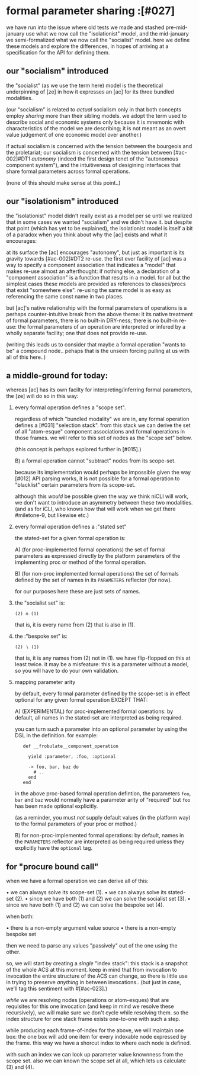 # formal parameter sharing :[#027]

we have run into the issue where old tests we made and stashed
pre-mid-january use what we now call the "isolationist" model, and the
mid-january we semi-formalized what we now call the "socialist" model.
here we define these models and explore the differences, in hopes of
arriving at a specification for the API for defining them.




## our "socialism" introduced

the "socialist" (as we use the term here) model is the theoretical
underpinning of [ze] in how it expresses an [ac] for its three bundled
modalities.

(our "socialism" is related to *actual* socialism only in that both
concepts employ *sharing* more than their sibling models. we adopt the
term used to describe social and economic systems only because it is
mnemonic with characteristics of the model we are describing; it is not
meant as an overt value judgement of one economic model over another.)

if actual socialism is concerned with the tension between the
bourgeois and the proletariat; our socialism is concerned with the
tension between [#ac-002]#DT1 *autonomy* (indeed the first design tenet
of the "autonomous component system"), and the intuitiveness of
desigining interfaces that share formal parameters across formal
operations.

(none of this should make sense at this point..)




## our "isolationism" introduced

the "isolationist" model didn't really exist as a model per se until we
realized that in some cases we wanted "socialism" and we didn't have it.
but despite that point (which has yet to be explained), the isolationist
model is itself a bit of a paradox when you think about why the [ac]
exists and what it encourages:

at its surface the [ac] encourages "autonomy", but just as important is
its gravity towards [#ac-002]#DT2 re-use. the first ever facility of
[ac] was a way to specify a component association that indicates a
"model" that makes re-use almost an afterthought: if nothing else, a
declaration of a "component association" is a function that results in
a model. for all but the simplest cases these models are provided as
references to classes/procs that exist "somewhere else". re-using the
same model is as easy as referencing the same const name in two places.

but [ac]'s native relationship with the formal parameters of operations
is a perhaps counter-intuitive break from the above theme: it its native
treatment of formal parameters, there is no built-in DRY-ness; there
is no built-in re-use: the formal parameters of an operation are
interpreted or infered by a wholly separate facility; one that does not
provide re-use.

(writing this leads us to consider that maybe a formal operation "wants
to be" a compound node.. pehaps that is the unseen forcing pulling at us
with all of this here..)




## a middle-ground for today:

whereas [ac] has its own facilty for interpreting/inferring formal
parameters, the [ze] will do so in this way:

  1) every formal operation defines a "scope set".

     regardless of which "bundled modality" we are in, any formal
     operation defines a [#031] "selection stack". from this stack
     we can derive the set of all "atom-esque" component associations
     and formal operations in those frames. we will refer to this set
     of nodes as the "scope set" below.

     (this concept is perhaps explored further in [#015].)

     B) a formal operation cannot "subtract" nodes from its scope-set.

        because its implementation would perhaps be impossible given the
        way [#012] API parsing works, it is not possible for a formal
        operation to "blacklist" certain parameters from its scope-set.

        although this *would* be possible given the way we think niCLI
        will work, we don't want to introduce an asymmetry between these
        two modalities. (and as for iCLI, who knows how that will work
        when we get there #miletone-9, but likewise etc.)



  2) every formal operation defines a :"stated set"

     the stated-set for a given formal operation is:

     A) (for proc-implemented formal operations) the set of formal
        parameters as expressed directly by the platform parameters
        of the implementing proc or method of the formal operation.

     B) (for non-proc implemented formal operations) the set
        of formals defined by the set of names in its `PARAMETERS`
        reflector (for now).

     for our purposes here these are just sets of names.



  3) the "socialist set" is:

         (2) ∩ (1)

     that is, it is every name from (2) that is also in (1).



  4) the :"bespoke set" is:

         (2) ∖ (1)

     that is, it is any names from (2) not in (1).
     we have flip-flopped on this at least twice. it may be a
     misfeature: this is a parameter without a model, so you will have
     to do your own validation.



  5) mapping parameter arity

     by default, every formal parameter defined by the scope-set is
     in effect optional for any given formal operation EXCEPT THAT:

     A) (EXPERIMENTAL)
        for proc-implemented formal operations: by default, all names in the
        stated-set are interpreted as being required.

        you can turn such a parameter into an optional parameter by
        using the DSL in the definition. for example:

            def __frobulate__component_operation

              yield :parameter, :foo, :optional

              -> foo, bar, baz do
                # ..
              end
            end

        in the above proc-based formal operation defintion, the
        parameters `foo`, `bar` and `baz` would normally have a parameter
        arity of "required" but `foo` has been made optional explicitly.

        (as a reminder, you must *not* supply default values (in the platform
        way) to the formal parameters of your proc or method.)


     B) for non-proc-implemented formal operations: by default, names
        in the `PARAMETERS` reflector are interpreted as being required
        unless they explicitly have the `optional` tag.




## for "procure bound call"

when we have a formal operation we can derive all of this:

  • we can always solve its scope-set (1).
  • we can always solve its stated-set (2).
  • since we have both (1) and (2) we can solve the socialist set (3).
  • since we have both (1) and (2) we can solve the bespoke set (4).

when both:

  • there is a non-empty argument value source
  • there is a non-empty bespoke set

then we need to parse any values "passively" out of the one using the other.

so, we will start by creating a *single* "index stack": this stack is a
snapshot of the whole ACS at this moment. keep in mind that from
invocation to invocation the entire structure of the ACS can change, so
there is little use in trying to preserve *anything* in between
invocations.. (but just in case, we'll tag this sentiment with #[#ac-023].)

*while* we are resolving nodes (operations or atom-esques) that are
requisites for this one invocation (and keep in mind we resolve these
recursively), we will make sure we don't cycle while resolving them. so
the index structure for one stack frame exists one-to-one with such a
step.

while producing each frame-of-index for the above, we will maintain one
box: the one box will add one item for every indexable node expressed by
the frame. this way we have a shorcut index to where each node is
defined.

with such an index we can look up parameter value knownness from the
scope set. also we can known the scope set at all, which lets us
calculate (3) and (4).
